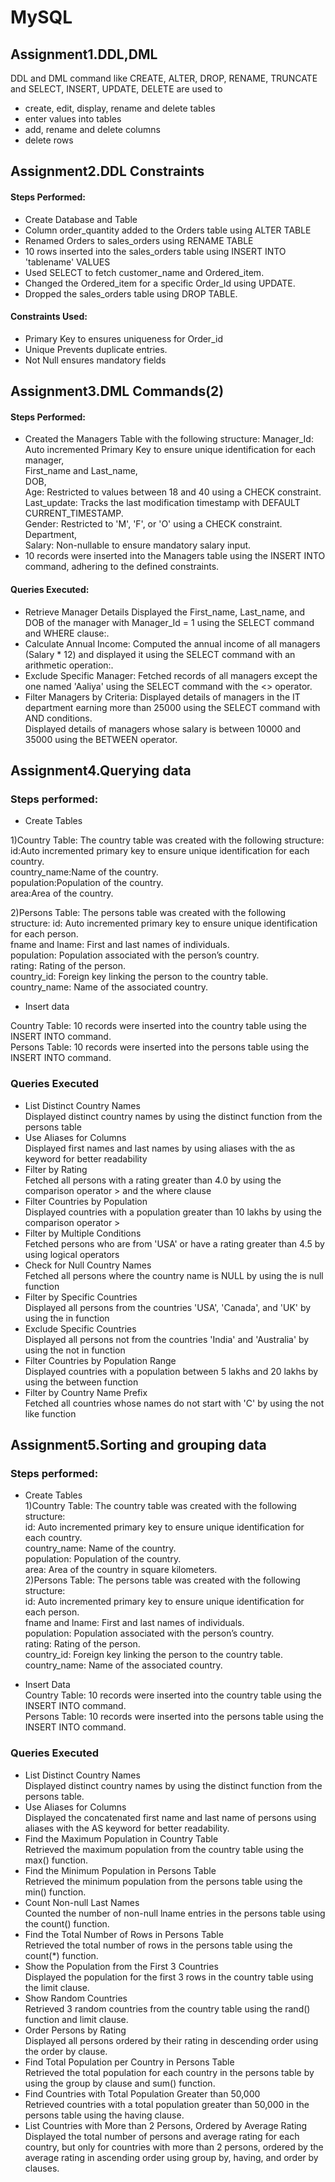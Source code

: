 # MySQL

## Assignment1.DDL,DML

DDL and DML command like CREATE, ALTER, DROP, RENAME, TRUNCATE and SELECT, INSERT, UPDATE, DELETE are used to 
- create, edit, display, rename and delete tables
- enter values into tables
- add, rename and delete columns
- delete rows

## Assignment2.DDL Constraints

#### Steps Performed:
- Create Database and Table
- Column order_quantity added to the Orders table using ALTER TABLE
- Renamed Orders to sales_orders using RENAME TABLE
- 10 rows inserted into the sales_orders table using INSERT INTO 'tablename' VALUES
- Used SELECT to fetch customer_name and Ordered_item.
- Changed the Ordered_item for a specific Order_Id using UPDATE.
- Dropped the sales_orders table using DROP TABLE.

#### Constraints Used:
- Primary Key to ensures uniqueness for Order_id
- Unique Prevents duplicate entries.
- Not Null ensures mandatory fields 

## Assignment3.DML Commands(2)

#### Steps Performed:

- Created the Managers Table with the following structure:
Manager_Id: Auto incremented Primary Key to ensure unique identification for each manager,  
First_name and Last_name,  
DOB,  
Age: Restricted to values between 18 and 40 using a CHECK constraint.  
Last_update: Tracks the last modification timestamp with DEFAULT CURRENT_TIMESTAMP.  
Gender: Restricted to 'M', 'F', or 'O' using a CHECK constraint.  
Department,  
Salary: Non-nullable to ensure mandatory salary input.  
- 10 records were inserted into the Managers table using the INSERT INTO command, adhering to the defined constraints.

#### Queries Executed:
 
- Retrieve Manager Details
Displayed the First_name, Last_name, and DOB of the manager with Manager_Id = 1 using the SELECT command and WHERE clause:.
- Calculate Annual Income:
Computed the annual income of all managers (Salary * 12) and displayed it using the SELECT command with an arithmetic operation:.
- Exclude Specific Manager:
Fetched records of all managers except the one named 'Aaliya' using the SELECT command with the <> operator.
- Filter Managers by Criteria:
Displayed details of managers in the IT department earning more than 25000 using the SELECT command with AND conditions.  
Displayed details of managers whose salary is between 10000 and 35000  using the BETWEEN operator.

## Assignment4.Querying data

### Steps performed:

- Create Tables

1)Country Table: The country table was created with the following structure:  
id:Auto incremented primary key to ensure unique identification for each country.  
country_name:Name of the country.    
population:Population of the country.  
area:Area of the country.  

2)Persons Table: The persons table was created with the following structure:
id: Auto incremented primary key to ensure unique identification for each person.  
fname and lname: First and last names of individuals.   
population: Population associated with the person’s country.   
rating: Rating of the person.     
country_id: Foreign key linking the person to the country table.     
country_name: Name of the associated country.    

- Insert data

Country Table: 10 records were inserted into the country table using the INSERT INTO command.    
Persons Table: 10 records were inserted into the persons table using the INSERT INTO command.

### Queries Executed

- List Distinct Country Names    
Displayed distinct country names by using the distinct function from the persons table     
- Use Aliases for Columns     
Displayed first names and last names by using aliases with the as keyword for better readability     
- Filter by Rating    
Fetched all persons with a rating greater than 4.0 by using the comparison operator > and the where clause     
- Filter Countries by Population    
Displayed countries with a population greater than 10 lakhs by using the comparison operator >    
- Filter by Multiple Conditions    
Fetched persons who are from 'USA' or have a rating greater than 4.5 by using logical operators    
- Check for Null Country Names    
Fetched all persons where the country name is NULL by using the is null function     
- Filter by Specific Countries    
Displayed all persons from the countries 'USA', 'Canada', and 'UK' by using the in function     
- Exclude Specific Countries    
Displayed all persons not from the countries 'India' and 'Australia' by using the not in function    
- Filter Countries by Population Range     
Displayed countries with a population between 5 lakhs and 20 lakhs by using the between function     
- Filter by Country Name Prefix    
Fetched all countries whose names do not start with 'C' by using the not like function

## Assignment5.Sorting and grouping data

### Steps performed:

- Create Tables        
1)Country Table: The country table was created with the following structure:        
id: Auto incremented primary key to ensure unique identification for each country.     
country_name: Name of the country.     
population: Population of the country.         
area: Area of the country in square kilometers.   
2)Persons Table: The persons table was created with the following structure:      
id: Auto incremented primary key to ensure unique identification for each person.     
fname and lname: First and last names of individuals.      
population: Population associated with the person’s country.      
rating: Rating of the person.     
country_id: Foreign key linking the person to the country table.    
country_name: Name of the associated country.      

- Insert Data      
Country Table: 10 records were inserted into the country table using the INSERT INTO command.       
Persons Table: 10 records were inserted into the persons table using the INSERT INTO command.

### Queries Executed

- List Distinct Country Names        
Displayed distinct country names by using the distinct function from the persons table.
- Use Aliases for Columns          
Displayed the concatenated first name and last name of persons using aliases with the AS keyword for better readability.
- Find the Maximum Population in Country Table     
Retrieved the maximum population from the country table using the max() function.  
- Find the Minimum Population in Persons Table    
Retrieved the minimum population from the persons table using the min() function.
- Count Non-null Last Names     
Counted the number of non-null lname entries in the persons table using the count() function.
- Find the Total Number of Rows in Persons Table     
Retrieved the total number of rows in the persons table using the count(*) function.
- Show the Population from the First 3 Countries     
Displayed the population for the first 3 rows in the country table using the limit clause.
- Show Random Countries     
Retrieved 3 random countries from the country table using the rand() function and limit clause.
- Order Persons by Rating      
Displayed all persons ordered by their rating in descending order using the order by clause.
- Find Total Population per Country in Persons Table      
Retrieved the total population for each country in the persons table by using the group by clause and sum() function.
- Find Countries with Total Population Greater than 50,000       
Retrieved countries with a total population greater than 50,000 in the persons table using the having clause.
- List Countries with More than 2 Persons, Ordered by Average Rating        
Displayed the total number of persons and average rating for each country, but only for countries with more than 2 persons, ordered by the average rating in ascending order using group by, having, and order by clauses.

